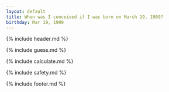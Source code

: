 ```yaml
---
layout: default
title: When was I conceived if I was born on March 19, 1909?
birthday: Mar 19, 1909
---
```


{% include header.md %}

{% include guess.md %}

{% include calculate.md %}

{% include safety.md %}

{% include footer.md %}




